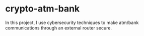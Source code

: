 # crypto-atm-bank
In this project, I use cybersecurity techniques to make atm/bank communications through an external router secure.
